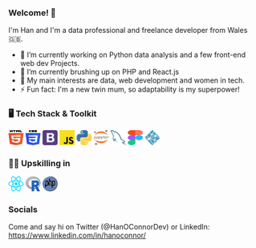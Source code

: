 ### Welcome! 👋

I'm Han and I'm a data professional and freelance developer from Wales 🇬🇧󠁧󠁢.󠁧󠁢󠁷󠁬

- 🔭 I’m currently working on Python data analysis and a few front-end web dev Projects.
- 🌱 I’m currently brushing up on PHP and React.js
- 💬 My main interests are data, web development and women in tech.
- ⚡ Fun fact: I'm a new twin mum, so adaptability is my superpower!

### 🖥️ Tech Stack & Toolkit

<img src="https://github.com/patil-prajwal/Tech-Stack-Icons/blob/main/Icons/html-5.svg" width="30" height="30"> <img src="https://github.com/patil-prajwal/Tech-Stack-Icons/blob/main/Icons/css-3.svg" width="30" height="30"> <img src="https://github.com/patil-prajwal/Tech-Stack-Icons/blob/main/Icons/bootstrap.svg" width="30" height="30"> <img src="https://github.com/patil-prajwal/Tech-Stack-Icons/blob/main/Icons/javascript.svg" width="30" height="30"> <img src="https://github.com/patil-prajwal/Tech-Stack-Icons/blob/main/Icons/python.svg" width="30" height="30"> <img src="https://github.com/patil-prajwal/Tech-Stack-Icons/blob/main/Icons/jupyter.svg" width="30" height="30"> <img src="https://github.com/patil-prajwal/Tech-Stack-Icons/blob/main/Icons/mysql.svg" width="30" height="30"> <img src="https://github.com/patil-prajwal/Tech-Stack-Icons/blob/main/Icons/figma.svg" width="30" height="30"> <img src="https://github.com/patil-prajwal/Tech-Stack-Icons/blob/main/Icons/netlify.svg" width="30" height="30">


### 👩‍🎓 Upskilling in

<img src="https://github.com/patil-prajwal/Tech-Stack-Icons/blob/main/Icons/react.svg" width="30" height="30"> <img src="https://github.com/patil-prajwal/Tech-Stack-Icons/blob/main/Icons/r.svg" width="30" height="30"> <img src="https://github.com/patil-prajwal/Tech-Stack-Icons/blob/main/Icons/php.svg" width="30" height="30">

### Socials

Come and say hi on Twitter (@HanOConnorDev) or LinkedIn: https://www.linkedin.com/in/hanoconnor/


<!--
**hanoconnor/hanoconnor** is a ✨ _special_ ✨ repository because its `README.md` (this file) appears on your GitHub profile.
<img src="" width="30" height="30">
Here are some ideas to get you started:

- 🔭 I’m currently working on ...
- 🌱 I’m currently learning PHP and React.js
- 👯 I’m looking to collaborate on ...
- 🤔 I’m looking for help with ...
- 📫 How to reach me: ...
- 😄 Pronouns: ...
- ⚡ Fun fact: ...
-->
